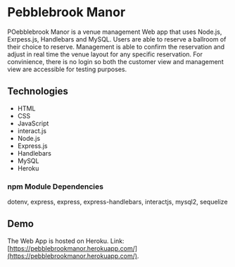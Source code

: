 # Pebblebrook Manor
POebblebrook Manor is a venue management Web app that uses Node.js, Exrpess.js, Handlebars and MySQL. Users are able to reserve a ballroom of their choice to reserve. Management is able to confirm the reservation and adjust in real time the venue layout for any specific reservation. For convinience, there is no login so both the customer view and management view are accessible for testing purposes.

## Technologies

* HTML
* CSS
* JavaScript
* interact.js
* Node.js
* Express.js
* Handlebars
* MySQL
* Heroku


### npm Module Dependencies
dotenv, express, express, express-handlebars, interactjs, mysql2, sequelize


## Demo
The Web App is hosted on Heroku. Link: [https://pebblebrookmanor.herokuapp.com/](https://pebblebrookmanor.herokuapp.com/).